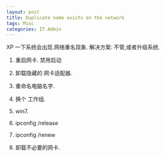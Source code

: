 ```yaml
---
layout: post
title: Duplicate name exists on the network
tags: Misc
categories: IT.Admin
---
```



XP 一下系统会出现.网络重名现象.
解决方案: 不管,或者升级系统.

1. 重启网卡. 禁用启动
2. 卸载隐藏的 网卡适配器.
3. 重命名电脑名字.
4. 换个  工作组.



3. win7.

1. ipconfig /release
2. ipconfig /renew





2.  卸载不必要的网卡.